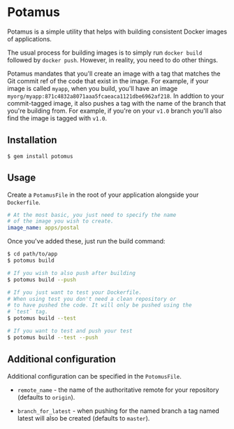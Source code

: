 # Potamus

Potamus is a simple utility that helps with building consistent Docker images of applications.

The usual process for building images is to simply run `docker build` followed by `docker push`. However, in reality, you need to do other things.

Potamus mandates that you'll create an image with a tag that matches the Git commit ref of the code that exist in the image. For example, if your image is called `myapp`, when you build, you'll have an image `myorg/myapp:871c4832a8071aaa5fcaeaca1121dbe6962af218`. In addtion to your commit-tagged image, it also pushes a tag with the name of the branch that you're building from. For example, if you're on your `v1.0` branch you'll also find the image is tagged with `v1.0`.

## Installation

```
$ gem install potomus
```

## Usage

Create a `PotamusFile` in the root of your application alongside your `Dockerfile`.

```yaml
# At the most basic, you just need to specify the name
# of the image you wish to create.
image_name: apps/postal
```

Once you've added these, just run the build command:

```bash
$ cd path/to/app
$ potomus build

# If you wish to also push after building
$ potomus build --push

# If you just want to test your Dockerfile.
# When using test you don't need a clean repository or
# to have pushed the code. It will only be pushed using the
# `test` tag.
$ potomus build --test

# If you want to test and push your test
$ potomus build --test --push
```

## Additional configuration

Additional configuration can be specified in the `PotomusFile`.

* `remote_name` - the name of the authoritative remote for your repository (defaults to `origin`).

* `branch_for_latest` - when pushing for the named branch a tag named latest will also be created (defaults to `master`).
